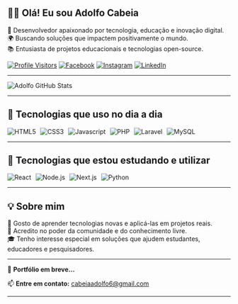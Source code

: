 ## 👋🏾 Olá! Eu sou Adolfo Cabeia

🎯 Desenvolvedor apaixonado por tecnologia, educação e inovação digital.  
🌍 Buscando soluções que impactem positivamente o mundo.  
📚 Entusiasta de projetos educacionais e tecnologias open-source.  

[![Profile Visitors](https://img.shields.io/badge/Profile%20Visitors-172B4D?label=AdolfoCabeia)](https://github.com/ACC609/ACC609)
[![Facebook](https://img.shields.io/badge/Facebook-1877F2?style=for-the-badge&logo=facebook&logoColor=white)](https://www.facebook.com/)
[![Instagram](https://img.shields.io/badge/Instagram-E4405F?style=for-the-badge&logo=instagram&logoColor=white)](https://www.instagram.com/)
[![LinkedIn](https://img.shields.io/badge/LinkedIn-0077B5?style=for-the-badge&logo=linkedin&logoColor=white)]([https://www.linkedin.com/](https://www.linkedin.com/in/adolfo-cabeia-b989b6305/))


---

![Adolfo GitHub Stats](https://github-readme-stats.vercel.app/api?username=acc609&show_icons=true&theme=dracula&title_color=ff5555&icon_color=50fa7b&text_color=f8f8f2&bg_color=282a36)

---

## 🚀 Tecnologias que uso no dia a dia

<div style="display: flex; flex-wrap: wrap; gap: 10px; align-items: center;">

<img src="https://img.shields.io/badge/HTML-FF0000?style=for-the-badge&logo=html5&logoColor=white" alt="HTML5"/>
<img src="https://img.shields.io/badge/CSS-264de4?style=for-the-badge&logo=css3&logoColor=white" alt="CSS3"/>
<img src="https://img.shields.io/badge/Javascript-F7DF1E?style=for-the-badge&logo=javascript&logoColor=black" alt="Javascript"/>
<img src="https://img.shields.io/badge/PHP-777BB4?style=for-the-badge&logo=php&logoColor=white" alt="PHP"/>
<img src="https://img.shields.io/badge/Laravel-FF2D20?style=for-the-badge&logo=laravel&logoColor=white" alt="Laravel"/>
<img src="https://img.shields.io/badge/MySQL-00758F?style=for-the-badge&logo=mysql&logoColor=white" alt="MySQL"/>

</div>

---

## 🌱 Tecnologias que estou estudando e utilizar

<div style="display: flex; flex-wrap: wrap; gap: 10px; align-items: center;">

<img src="https://img.shields.io/badge/React-61DAFB?style=for-the-badge&logo=react&logoColor=black" alt="React"/>
<img src="https://img.shields.io/badge/Node.js-339933?style=for-the-badge&logo=nodedotjs&logoColor=white" alt="Node.js"/>
<img src="https://img.shields.io/badge/Next.js-000000?style=for-the-badge&logo=nextdotjs&logoColor=white" alt="Next.js"/>
<img src="https://img.shields.io/badge/Python-3776AB?style=for-the-badge&logo=python&logoColor=white" alt="Python"/>

</div>

---

## 💡 Sobre mim

🔧 Gosto de aprender tecnologias novas e aplicá-las em projetos reais.  
🧠 Acredito no poder da comunidade e do conhecimento livre.  
🎓 Tenho interesse especial em soluções que ajudem estudantes, educadores e pesquisadores.

---

🔗 **Portfólio em breve...**

📫 **Entre em contato:** cabeiaadolfo6@gmail.com

---



